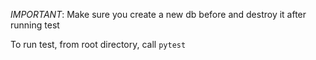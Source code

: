 *IMPORTANT*: Make sure you create a new db before and destroy it after running test

To run test, from root directory, call `pytest`
